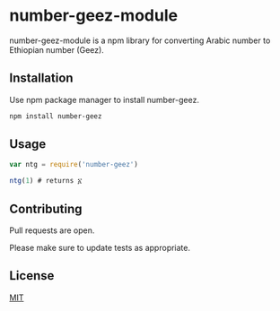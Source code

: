 # number-geez-module

number-geez-module is a npm library for converting Arabic number to Ethiopian number (Geez).

## Installation

Use npm package manager  to install number-geez.

```bash
npm install number-geez
```

## Usage

```Node.js
var ntg = require('number-geez')

ntg(1) # returns ፩
```

## Contributing
Pull requests are open. 

Please make sure to update tests as appropriate.

## License
[MIT](https://choosealicense.com/licenses/mit/)